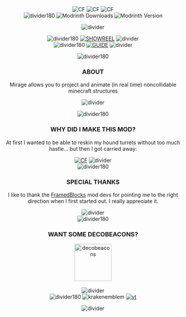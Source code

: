 <div align="center">
  <picture><img src="https://github.com/19PHOBOSS98/Mirage/assets/37253663/290874ff-40c5-4aae-92f3-6ad1794f671a" alt="CF"></picture>
  <picture><img src="https://github.com/19PHOBOSS98/Mirage/assets/37253663/be86255b-6c01-4f94-a4d4-bbafb35c5df4" alt="CF"></picture>
  <picture><img src="https://github.com/19PHOBOSS98/Mirage/assets/37253663/579eaf87-e20c-4db1-ab0f-e869663c2530" alt="CF"></picture>
</div>

<div align="center">
  <picture><img src="https://github.com/19PHOBOSS98/Mirage/assets/37253663/13752a40-b78b-4fd7-8433-c0f8ebf0710f" alt="divider180"></picture>
  <picture><img alt="Modrinth Downloads" src="https://img.shields.io/modrinth/dt/bbn86mnI?logo=modrinth&label=&suffix=%20&style=flat&color=242629&labelColor=5ca424&logoColor=1c1c1c"></picture>
  <picture><img alt="Modrinth Version" src="https://img.shields.io/modrinth/v/bbn86mnI"></picture>


  <!--img src="https://img.shields.io/modrinth/dt/fabric-api?logo=modrinth&label=&suffix=%20&style=flat&color=242629&labelColor=5ca424&logoColor=1c1c1c" alt="Modrinth"-->
  
  <picture><img src="https://github.com/19PHOBOSS98/Mirage/assets/37253663/dd711759-589a-4317-a82f-671ab45baf45" alt="divider"></picture>
</div>


<div align="center">
  <picture><img src="https://github.com/19PHOBOSS98/Mirage/assets/37253663/13752a40-b78b-4fd7-8433-c0f8ebf0710f" alt="divider180"></picture>
  <a href="https://youtu.be/LpBEGNvNQbg"><img src="https://github.com/19PHOBOSS98/Mirage/assets/37253663/3e2794fd-7016-4e17-8a83-9f5ffc0faa75" alt="SHOWREEL"></a>
  <picture><img src="https://github.com/19PHOBOSS98/Mirage/assets/37253663/dd711759-589a-4317-a82f-671ab45baf45" alt="divider"></picture>
</div>

<div align="center">
  <picture><img src="https://github.com/19PHOBOSS98/Mirage/assets/37253663/13752a40-b78b-4fd7-8433-c0f8ebf0710f" alt="divider180"></picture>
  <a href="https://youtu.be/XtJSwktTuuw"><img src="https://github.com/19PHOBOSS98/Mirage/assets/37253663/25663a1c-aaef-4814-8a05-4176fe9bf3d2" alt="GUIDE"></a>
  <picture><img src="https://github.com/19PHOBOSS98/Mirage/assets/37253663/dd711759-589a-4317-a82f-671ab45baf45" alt="divider"></picture>
</div>


<div align="center">
  
  <picture><img src="https://github.com/19PHOBOSS98/Mirage/assets/37253663/13752a40-b78b-4fd7-8433-c0f8ebf0710f" alt="divider180"></picture>
  
  <h3>ABOUT</h3>
  <p>Mirage allows you to project and animate (in real time) noncollidable minecraft structures</p>
  <picture><img src="https://github.com/19PHOBOSS98/Mirage/assets/37253663/dd711759-589a-4317-a82f-671ab45baf45" alt="divider"></picture>
</div>

<div align="center">
  
  <picture><img src="https://github.com/19PHOBOSS98/Mirage/assets/37253663/13752a40-b78b-4fd7-8433-c0f8ebf0710f" alt="divider180"></picture>
  
  <h3>WHY DID I MAKE THIS MOD?</h3>
  <p>At first I wanted to be able to reskin my hound turrets without too much hastle... but then I got carried away:</p>
  <a href="https://youtu.be/0cdySOMu1Qw?si=PKmBk1rKl-OkHPWN"><img src="https://github.com/19PHOBOSS98/Mirage/assets/37253663/0fd69133-f4af-4b40-92ff-6aa20dd6586c" alt="CF"></a>
  <picture><img src="https://github.com/19PHOBOSS98/Mirage/assets/37253663/dd711759-589a-4317-a82f-671ab45baf45" alt="divider"></picture>
</div>




<!--div align="center">
  
  <img src="https://github.com/19PHOBOSS98/Mirage/assets/37253663/13752a40-b78b-4fd7-8433-c0f8ebf0710f" alt="divider180">
  <h3><a href="">WIKI</a></h3>
  <img src="https://github.com/19PHOBOSS98/Mirage/assets/37253663/dd711759-589a-4317-a82f-671ab45baf45" alt="divider">
  
</div-->

<div align="center">
  <picture><img src="https://github.com/19PHOBOSS98/Mirage/assets/37253663/13752a40-b78b-4fd7-8433-c0f8ebf0710f" alt="divider180"></picture>
  <h3>SPECIAL THANKS</h3>
  <p>I like to thank the <a href="https://modrinth.com/mod/framedblocks">FramedBlocks</a> mod devs for pointing me to the right direction when I first started out. I really appreciate it.</p>
  <picture><img src="https://github.com/19PHOBOSS98/Mirage/assets/37253663/dd711759-589a-4317-a82f-671ab45baf45" alt="divider"></picture>
</div>

<div align="center">
  <picture><img src="https://github.com/19PHOBOSS98/Mirage/assets/37253663/13752a40-b78b-4fd7-8433-c0f8ebf0710f" alt="divider180"></picture>
  <h3>WANT SOME DECOBEACONS?</h3>
  <a href="https://modrinth.com/mod/decobeacons"><img src="https://github.com/19PHOBOSS98/Mirage/assets/37253663/f4be3e60-2678-4bf4-a624-b53fda05e8a2" alt="decobeacons" height="100"></a>
  </br>
  </br>
  <picture><img src="https://github.com/19PHOBOSS98/Mirage/assets/37253663/dd711759-589a-4317-a82f-671ab45baf45" alt="divider"></picture>
</div>

<div align="center">
  <picture><img src="https://github.com/19PHOBOSS98/Mirage/assets/37253663/13752a40-b78b-4fd7-8433-c0f8ebf0710f" alt="divider180"></picture>
  <picture><img src="https://github.com/19PHOBOSS98/Mirage/assets/37253663/2f062bd9-d8cd-4425-8bcb-00096ee885e6" alt="krakenemblem"></picture>
  <a href="https://www.youtube.com/channel/UCmdUkIr-zCxO9CvOLxeSzlg"><img src="https://github.com/19PHOBOSS98/Mirage/assets/37253663/eaed673b-eda2-43b7-9312-60868037690a" alt="yt"></a>
  
  <picture><img src="https://github.com/19PHOBOSS98/Mirage/assets/37253663/dd711759-589a-4317-a82f-671ab45baf45" alt="divider"></picture>
</div>
